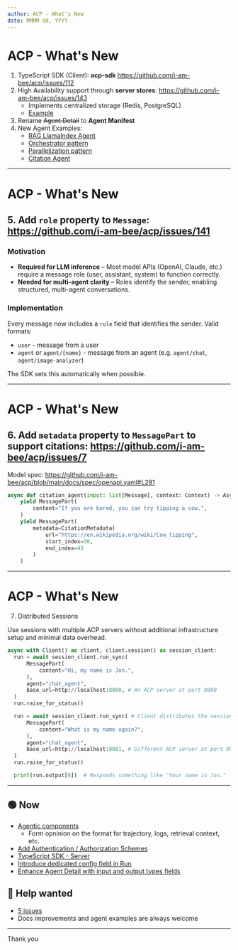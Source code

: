 ```yaml
---
author: ACP - What's New
date: MMMM dd, YYYY
---
```


# ACP - What's New

1. TypeScript SDK (Client): **acp-sdk** https://github.com/i-am-bee/acp/issues/112
2. High Availability support through **server stores**: https://github.com/i-am-bee/acp/issues/143
   - Implements centralized storage (Redis, PostgreSQL)
   - [Example](https://github.com/i-am-bee/acp/blob/main/python/tests/e2e/fixtures/server.py)
3. Rename ~~Agent Detail~~ to **Agent Manifest**
4. New Agent Examples:
   - [RAG LlamaIndex Agent](https://github.com/i-am-bee/acp/blob/main/examples/python/llama-index-rag/agent.py)
   - [Orchestrator pattern](https://github.com/i-am-bee/acp/blob/main/examples/python/beeai-orchestrator/agent.py)
   - [Parallelization pattern](https://github.com/i-am-bee/acp/blob/main/examples/python/beeai-parallelization/agent.py)
   - [Citation Agent](https://github.com/i-am-bee/acp/blob/main/examples/python/citation-agent/agent.py)

---

# ACP - What's New

## 5. Add `role` property to `Message`: https://github.com/i-am-bee/acp/issues/141

### Motivation
- **Required for LLM inference** – Most model APIs (OpenAI, Claude, etc.) require a message role (user, assistant, system) to function correctly.
- **Needed for multi-agent clarity** – Roles identify the sender, enabling structured, multi-agent conversations.

### Implementation

Every message now includes a `role` field that identifies the sender. Valid formats:

  - `user` - message from a user
  - `agent` or `agent/{name}` - message from an agent (e.g. `agent/chat`, `agent/image-analyzer`)

The SDK sets this automatically when possible.

---

# ACP - What's New

## 6. Add `metadata` property to `MessagePart` to support citations: https://github.com/i-am-bee/acp/issues/7

Model spec: https://github.com/i-am-bee/acp/blob/main/docs/spec/openapi.yaml#L281

```py
async def citation_agent(input: list[Message], context: Context) -> AsyncGenerator:
    yield MessagePart(
        content="If you are bored, you can try tipping a cow.",
    )
    yield MessagePart(
        metadata=CitationMetadata(
            url="https://en.wikipedia.org/wiki/Cow_tipping",
            start_index=30,
            end_index=43
        )
    )
```

---

# ACP - What's New

7. Distributed Sessions

Use sessions with multiple ACP servers without additional infrastructure setup and minimal data overhead.

```py
async with Client() as client, client.session() as session_client:
  run = await session_client.run_sync(
      MessagePart(
          content="Hi, my name is Jon.",
      ),
      agent="chat_agent",
      base_url=http://localhost:8000, # An ACP server at port 8000
  )
  run.raise_for_status()

  run = await session_client.run_sync( # Client distributes the session description automatically
      MessagePart(
          content="What is my name again?",
      ),
      agent="chat_agent",
      base_url=http://localhost:8001, # Different ACP server at port 8001 with no shared infrastructure with the previous server
  ) 
  run.raise_for_status()

  print(run.output[0])  # Responds something like "Your name is Jon."
```

---

## 🟢 Now

- [Agentic components](https://github.com/i-am-bee/acp/issues/7)
  - Form opninion on the format for trajectory, logs, retrieval context, etc.
- [Add Authentication / Authorization Schemes](https://github.com/i-am-bee/acp/issues/137)
- [TypeScript SDK - Server](https://github.com/i-am-bee/acp/issues/112)
- [Introduce dedicated config field in Run](https://github.com/i-am-bee/acp/issues/148)
- [Enhance Agent Detail with input and output types fields](https://github.com/i-am-bee/acp/issues/162)

## 🤝 Help wanted

- [5 issues](https://github.com/i-am-bee/acp/issues?q=label:%22help+wanted%22+is:issue+is:open)
- Docs improvements and agent examples are always welcome

---

Thank you